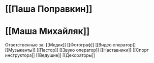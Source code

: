 # [[Паша Поправкин]]
# [[Маша Михайляк]]
Ответственные за:
[[Медик]]
[[Фотограф]]
[[Видео оператор]]
[[Музыканты]]
[[Пастор]]
[[Звуко оператор]]
[[Наставники]]
[[Спорт инструктора]]
[[Ведущие]]
[[Декораторы]]

